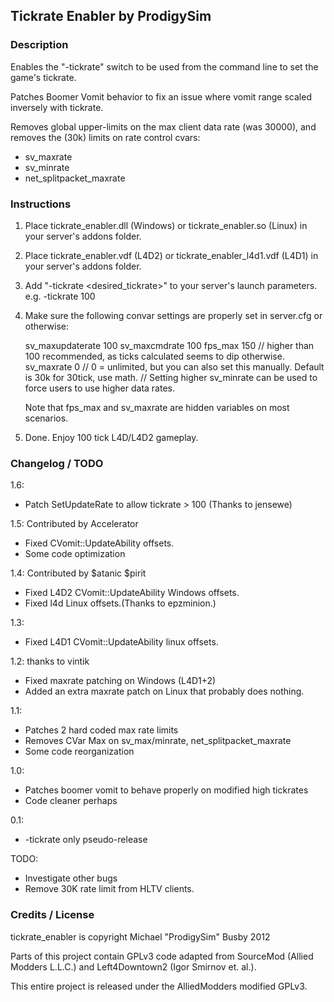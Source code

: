 ## Tickrate Enabler by ProdigySim

### Description

Enables the "-tickrate" switch to be used from the command line to set the game's tickrate.

Patches Boomer Vomit behavior to fix an issue where vomit range scaled inversely with tickrate.

Removes global upper-limits on the max client data rate (was 30000),
and removes the (30k) limits on rate control cvars:
- sv_maxrate
- sv_minrate
- net_splitpacket_maxrate

### Instructions

1. Place tickrate_enabler.dll (Windows) or tickrate_enabler.so (Linux) in your server's addons folder.
2. Place tickrate_enabler.vdf (L4D2) or tickrate_enabler_l4d1.vdf (L4D1) in your server's addons folder.
3. Add "-tickrate <desired_tickrate>" to your server's launch parameters. e.g. -tickrate 100
4. Make sure the following convar settings are properly set in server.cfg or otherwise:

    sv_maxupdaterate 100
    sv_maxcmdrate 100
    fps_max 150 // higher than 100 recommended, as ticks calculated seems to dip otherwise.
	sv_maxrate 0 // 0 = unlimited, but you can also set this manually. Default is 30k for 30tick, use math.
	// Setting higher sv_minrate can be used to force users to use higher data rates.
	
	Note that fps_max and sv_maxrate are hidden variables on most scenarios.

5. Done. Enjoy 100 tick L4D/L4D2 gameplay.

### Changelog / TODO

1.6:
- Patch SetUpdateRate to allow tickrate > 100 (Thanks to jensewe)

1.5: Contributed by Accelerator  
- Fixed CVomit::UpdateAbility offsets.  
- Some code optimization  

1.4: Contributed by $atanic $pirit  
- Fixed L4D2 CVomit::UpdateAbility Windows offsets.
- Fixed l4d Linux offsets.(Thanks to epzminion.) 
	
1.3:
- Fixed L4D1 CVomit::UpdateAbility linux offsets.  

1.2: thanks to vintik  
- Fixed maxrate patching on Windows (L4D1+2)  
- Added an extra maxrate patch on Linux that probably does nothing.  

1.1:
- Patches 2 hard coded max rate limits   
- Removes CVar Max on sv_max/minrate, net_splitpacket_maxrate  
- Some code reorganization  

1.0:
- Patches boomer vomit to behave properly on modified high tickrates  
- Code cleaner perhaps  

0.1: 
- -tickrate only pseudo-release  

TODO:
- Investigate other bugs  
- Remove 30K rate limit from HLTV clients.  

### Credits / License

tickrate_enabler is copyright Michael "ProdigySim" Busby 2012

Parts of this project contain GPLv3 code adapted from SourceMod (Allied Modders L.L.C.) and Left4Downtown2 (Igor Smirnov et. al.).

This entire project is released under the AlliedModders modified GPLv3.
